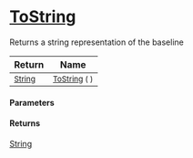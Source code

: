 # [ToString](./Baseline-ToString.md)

Returns a string representation of the baseline

| Return | Name | 
| --- | --- | 
| <sub>[String](https://docs.microsoft.com/en-us/dotnet/api/System.String)</sub> | <sub>[ToString](./Baseline-ToString.md) (  )</sub> | 


#### Parameters

#### Returns
[String](https://docs.microsoft.com/en-us/dotnet/api/System.String)<br>
